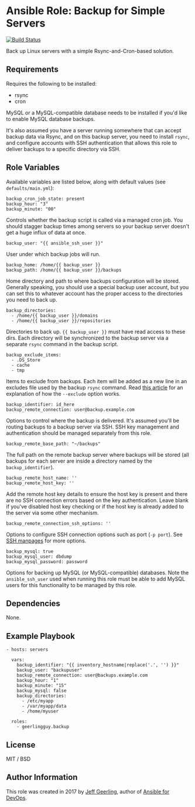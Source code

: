 # Ansible Role: Backup for Simple Servers

[![Build Status](https://travis-ci.org/geerlingguy/ansible-role-backup.svg?branch=master)](https://travis-ci.org/geerlingguy/ansible-role-backup)

Back up Linux servers with a simple Rsync-and-Cron-based solution.

## Requirements

Requires the following to be installed:

  - rsync
  - cron

MySQL or a MySQL-compatible database needs to be installed if you'd like to enable MySQL database backups.

It's also assumed you have a server running somewhere that can accept backup data via Rsync, and on this backup server, you need to install `rsync`, and configure accounts with SSH authentication that allows this role to deliver backups to a specific directory via SSH.

## Role Variables

Available variables are listed below, along with default values (see `defaults/main.yml`):

    backup_cron_job_state: present
    backup_hour: "3"
    backup_minute: "00"

Controls whether the backup script is called via a managed cron job. You should stagger backup times among servers so your backup server doesn't get a huge influx of data at once.

    backup_user: "{{ ansible_ssh_user }}"

User under which backup jobs will run.

    backup_home: /home/{{ backup_user }}
    backup_path: /home/{{ backup_user }}/backups

Home directory and path to where backups configuration will be stored. Generally speaking, you should use a special backup user account, but you can set this to whatever account has the proper access to the directories you need to back up.

    backup_directories:
      - /home/{{ backup_user }}/domains
      - /home/{{ backup_user }}/repositories

Directories to back up. `{{ backup_user }}` must have read access to these dirs. Each directory will be synchronized to the backup server via a separate `rsync` command in the backup script.

    backup_exclude_items:
      - .DS_Store
      - cache
      - tmp

Items to exclude from backups. Each item will be added as a new line in an excludes file used by the backup `rsync` command. Read [this article](http://articles.slicehost.com/2007/10/10/rsync-exclude-files-and-folders) for an explanation of how the `--exclude` option works.

    backup_identifier: id_here
    backup_remote_connection: user@backup.example.com

Options to control where the backup is delivered. It's assumed you'll be routing backups to a backup server via SSH. SSH key management and authentication should be managed separately from this role.

    backup_remote_base_path: "~/backups"

The full path on the remote backup server where backups will be stored (all backups for each server are inside a directory named by the `backup_identifier`).

    backup_remote_host_name: ''
    backup_remote_host_key: ''

Add the remote host key details to ensure the host key is present and there are no SSH connection errors based on the key authentication. Leave blank if you've disabled host key checking or if the host key is already added to the server via some other mechanism.

    backup_remote_connection_ssh_options: ''

Options to configure SSH connection options such as port (`-p port`). See [SSH manpages](http://man.openbsd.org/ssh) for more options.

    backup_mysql: true
    backup_mysql_user: dbdump
    backup_mysql_password: password

Options for backing up MySQL (or MySQL-compatible) databases. Note the `ansible_ssh_user` used when running this role must be able to add MySQL users for this functionality to be managed by this role.

## Dependencies

None.

## Example Playbook

    - hosts: servers
    
      vars:
        backup_identifier: "{{ inventory_hostname|replace('.', '') }}"
        backup_user: "backupuser"
        backup_remote_connection: user@backups.example.com
        backup_hour: "1"
        backup_minute: "15"
        backup_mysql: false
        backup_directories:
          - /etc/myapp
          - /var/myapp/data
          - /home/myuser
    
      roles:
        - geerlingguy.backup

## License

MIT / BSD

## Author Information

This role was created in 2017 by [Jeff Geerling](https://www.jeffgeerling.com/), author of [Ansible for DevOps](https://www.ansiblefordevops.com/).
